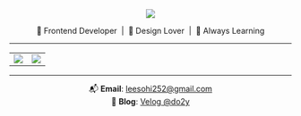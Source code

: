 <div align="center">

<img src="https://capsule-render.vercel.app/api?type=waving&color=E0F7FA&height=150&section=header&text=Hi,%20I'm%20SOHEE%20👋&fontSize=32&fontColor=000000&fontAlignY=40" />

🌱 Frontend Developer &nbsp;|&nbsp; 🎨 Design Lover &nbsp;|&nbsp; 🔎 Always Learning

---

<table>
  <tr>
    <td>
      <img src="https://github-readme-stats.vercel.app/api?username=do2y&show_icons=true&bg_color=ffffff&title_color=003366&text_color=003366&icon_color=003366&hide_border=true" />
    </td>
    <td>
      <img src="https://github-readme-stats.vercel.app/api/top-langs/?username=do2y&layout=compact&bg_color=ffffff&title_color=000000&text_color=000000&hide_border=true" />
    </td>
  </tr>
</table>

---

📬 **Email**: [leesohi252@gmail.com](mailto:leesohi252@gmail.com)  
📝 **Blog**: [Velog @do2y](https://velog.io/@do2y/posts)

</div>
